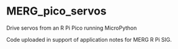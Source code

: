# MERG_pico_servos
Drive servos from an R Pi Pico running MicroPython

Code uploaded in support of application notes for MERG R Pi SIG.
